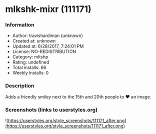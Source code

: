 # mlkshk-mixr (111171)

### Information
- Author: travishardiman (unknown)
- Created at: unknown
- Updated at: 6/28/2017, 7:24:01 PM
- License: NO-REDISTRIBUTION
- Category: mltshp
- Rating: undefined
- Total installs: 66
- Weekly installs: 0


### Description
Adds a friendly smiley next to the 15th and 20th people to ♥ an image.


### Screenshots (links to userstyles.org)
![https://userstyles.org/style_screenshots/111171_after.png](https://userstyles.org/style_screenshots/111171_after.png)



